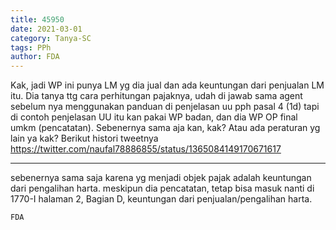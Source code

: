 ```yaml
---
title: 45950
date: 2021-03-01
category: Tanya-SC
tags: PPh
author: FDA
---
```


Kak, jadi WP ini punya LM yg dia jual dan ada keuntungan dari penjualan LM itu. Dia tanya ttg cara perhitungan pajaknya, udah di jawab sama agent sebelum nya menggunakan panduan di penjelasan uu pph pasal 4 (1d) tapi di contoh penjelasan UU itu kan pakai WP badan, dan dia WP OP final umkm (pencatatan). Sebenernya sama aja kan, kak? Atau ada peraturan yg lain ya kak? Berikut histori tweetnya https://twitter.com/naufal78886855/status/1365084149170671617

---

sebenernya sama saja karena yg menjadi objek pajak adalah keuntungan dari pengalihan harta. meskipun dia pencatatan, tetap bisa masuk nanti di 1770-I halaman 2, Bagian D, keuntungan dari penjualan/pengalihan harta.

`FDA`
